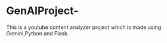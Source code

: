 # GenAIProject-
This is a youtube content analyzer project which is made using Gemini,Python and Flask.
